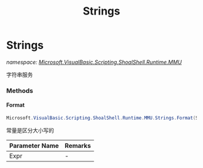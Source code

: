 ﻿---
title: Strings
---

# Strings
_namespace: [Microsoft.VisualBasic.Scripting.ShoalShell.Runtime.MMU](N-Microsoft.VisualBasic.Scripting.ShoalShell.Runtime.MMU.html)_

字符串服务

### Methods

#### Format
```csharp
Microsoft.VisualBasic.Scripting.ShoalShell.Runtime.MMU.Strings.Format(System.String)
```
常量是区分大小写的

|Parameter Name|Remarks|
|--------------|-------|
|Expr|-|





